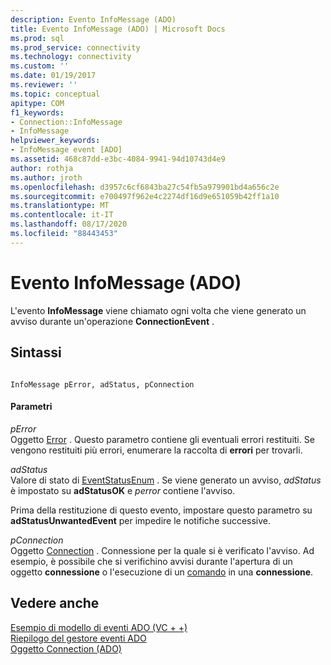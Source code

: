 ```yaml
---
description: Evento InfoMessage (ADO)
title: Evento InfoMessage (ADO) | Microsoft Docs
ms.prod: sql
ms.prod_service: connectivity
ms.technology: connectivity
ms.custom: ''
ms.date: 01/19/2017
ms.reviewer: ''
ms.topic: conceptual
apitype: COM
f1_keywords:
- Connection::InfoMessage
- InfoMessage
helpviewer_keywords:
- InfoMessage event [ADO]
ms.assetid: 468c87dd-e3bc-4084-9941-94d10743d4e9
author: rothja
ms.author: jroth
ms.openlocfilehash: d3957c6cf6843ba27c54fb5a979901bd4a656c2e
ms.sourcegitcommit: e700497f962e4c2274df16d9e651059b42ff1a10
ms.translationtype: MT
ms.contentlocale: it-IT
ms.lasthandoff: 08/17/2020
ms.locfileid: "88443453"
---
```

# <a name="infomessage-event-ado"></a>Evento InfoMessage (ADO)
L'evento **InfoMessage** viene chiamato ogni volta che viene generato un avviso durante un'operazione **ConnectionEvent** .  
  
## <a name="syntax"></a>Sintassi  
  
```  
  
InfoMessage pError, adStatus, pConnection  
```  
  
#### <a name="parameters"></a>Parametri  
 *pError*  
 Oggetto [Error](../../../ado/reference/ado-api/error-object.md) . Questo parametro contiene gli eventuali errori restituiti. Se vengono restituiti più errori, enumerare la raccolta di **errori** per trovarli.  
  
 *adStatus*  
 Valore di stato di [EventStatusEnum](../../../ado/reference/ado-api/eventstatusenum.md) . Se viene generato un avviso, *adStatus* è impostato su **adStatusOK** e *perror* contiene l'avviso.  
  
 Prima della restituzione di questo evento, impostare questo parametro su **adStatusUnwantedEvent** per impedire le notifiche successive.  
  
 *pConnection*  
 Oggetto [Connection](../../../ado/reference/ado-api/connection-object-ado.md) . Connessione per la quale si è verificato l'avviso. Ad esempio, è possibile che si verifichino avvisi durante l'apertura di un oggetto **connessione** o l'esecuzione di un [comando](../../../ado/reference/ado-api/command-object-ado.md) in una **connessione**.  
  
## <a name="see-also"></a>Vedere anche  
 [Esempio di modello di eventi ADO (VC + +)](../../../ado/reference/ado-api/ado-events-model-example-vc.md)   
 [Riepilogo del gestore eventi ADO](../../../ado/guide/data/ado-event-handler-summary.md)   
 [Oggetto Connection (ADO)](../../../ado/reference/ado-api/connection-object-ado.md)
